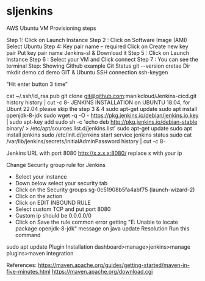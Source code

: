 # sljenkins

AWS Ubuntu VM Provisioning steps

Step 1: Click on Launch Instance
Step 2 : Click on Software Image (AMI)
Select Ubuntu
Step 4: Key pair name – required
Click on Create new key pair
Put key pair name Jenkins-sl
& Download it
Step 5 : Click on Launch Instance
Step 6 : Select your VM and Click connect
Step 7 : You can see the terminal
Step: Showing Github example
Git Status
git --version 
cretae Dir
mkdir demo 
cd  demo 
GIT & Ubuntu SSH connection
ssh-keygen 

"Hit enter button 3 time"

cat ~/.ssh/id_rsa.pub 
git clone git@github.com:manikcloud/Jenkins-cicd.git
history 
history | cut -c 8- 
JENKINS INSTALLATION on UBUNTU 18.04, for Ubunt 22.04 please skip the step 3 & 4
sudo apt-get update
sudo apt install openjdk-8-jdk
sudo wget -q -O - https://pkg.jenkins.io/debian/jenkins.io.key | sudo apt-key add
sudo sh -c 'echo deb http://pkg.jenkins.io/debian-stable binary/ > /etc/apt/sources.list.d/jenkins.list'
sudo apt-get update
sudo apt install jenkins
sudo /etc/init.d/jenkins start
service jenkins status 
sudo cat /var/lib/jenkins/secrets/initialAdminPassword
history | cut -c 8- 

Jenkins URL with port 8080
http://x.x.x.x:8080/
replace x with your ip

Change Security group rule for Jenkins
-	Select your instance 
-	Down below select your security tab 
-	Click on the Security groups sg-0c51908b5fa4abf75 (launch-wizard-2)
-	Click on the action 
-	Click on EDIT INBOUND RULE
-	Select custom TCP and put port 8080
-	Custom ip should be 0.0.0.0/0
-	Click on Save the rule
common error
getting "E: Unable to locate package openjdk-8-jdk" message on java update
Resolution
Run this command

sudo apt update
Plugin Installation
dashboard>manage>jenkins>manage plugins>maven integration

References:
https://maven.apache.org/guides/getting-started/maven-in-five-minutes.html
https://maven.apache.org/download.cgi
